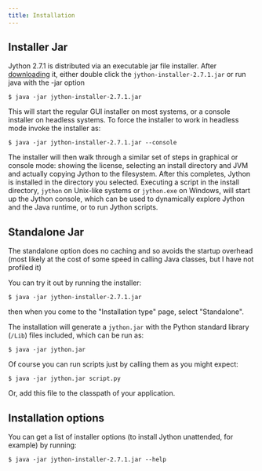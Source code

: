 ```yaml
---
title: Installation
---
```

## Installer Jar
Jython 2.7.1 is distributed via an executable jar file installer.  After
[downloading](download) it, either double click the `jython-installer-2.7.1.jar` or run java with the -jar option
```
$ java -jar jython-installer-2.7.1.jar
```

This will start the regular GUI installer on most systems, or a console installer on headless systems.  To force the installer to work in headless mode invoke the installer as:
```
$ java -jar jython-installer-2.7.1.jar --console
```
The installer will then walk through a similar set of steps in
graphical or console mode: showing the license, selecting an install
directory and JVM and actually copying Jython to the filesystem.
After this completes, Jython is installed in the directory you
selected.  Executing a script in the install directory, `jython` on Unix-like systems or `jython.exe` on Windows, will start up the Jython
console, which can be used to dynamically explore Jython and the Java
runtime, or to run Jython scripts.

## Standalone Jar

The standalone option does no caching and so avoids the startup overhead (most likely at the cost of some speed in calling Java classes, but I have not profiled it)

You can try it out by running the installer:
```
$ java -jar jython-installer-2.7.1.jar
```
then when you come to the "Installation type" page, select "Standalone".

The installation will generate a `jython.jar` with the Python standard library (`/Lib`) files included, which can be run as:
```
$ java -jar jython.jar
```
Of course you can run scripts just by calling them as you might expect:
```
$ java -jar jython.jar script.py
```
Or, add this file to the classpath of your application.

## Installation options

You can get a list of installer options (to install Jython unattended, for example) by running:
```
$ java -jar jython-installer-2.7.1.jar --help
```
